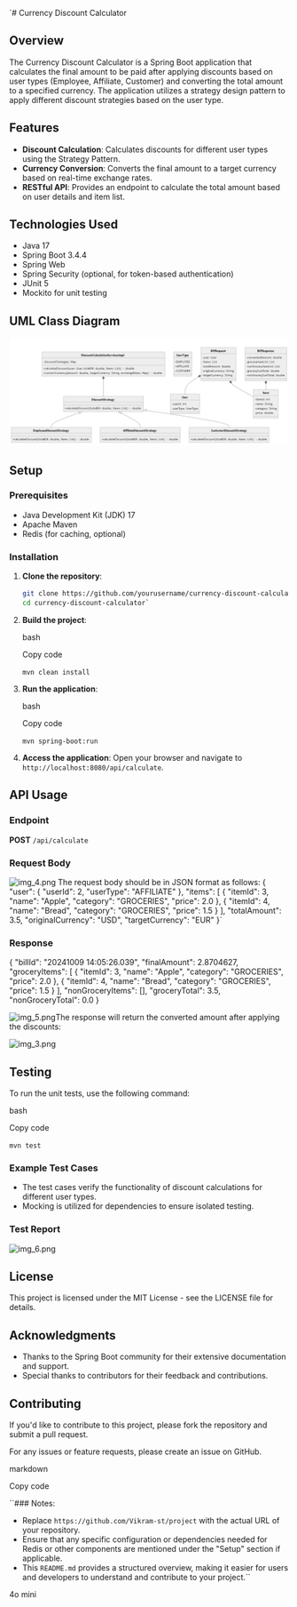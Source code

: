 
`# Currency Discount Calculator

## Overview

The Currency Discount Calculator is a Spring Boot application that calculates the final amount to be paid after applying discounts based on user types (Employee, Affiliate, Customer) and converting the total amount to a specified currency. The application utilizes a strategy design pattern to apply different discount strategies based on the user type.

## Features

- **Discount Calculation**: Calculates discounts for different user types using the Strategy Pattern.
- **Currency Conversion**: Converts the final amount to a target currency based on real-time exchange rates.
- **RESTful API**: Provides an endpoint to calculate the total amount based on user details and item list.

## Technologies Used

- Java 17
- Spring Boot 3.4.4
- Spring Web
- Spring Security (optional, for token-based authentication)
- JUnit 5
- Mockito for unit testing

## UML Class Diagram
![img_2.png](img_2.png)

## Setup

### Prerequisites

- Java Development Kit (JDK) 17
- Apache Maven
- Redis (for caching, optional)

### Installation

1. **Clone the repository**:
   ```bash
   git clone https://github.com/yourusername/currency-discount-calculator.git
   cd currency-discount-calculator` 

2.  **Build the project**:

    bash

    Copy code

    `mvn clean install`

3.  **Run the application**:

    bash

    Copy code

    `mvn spring-boot:run`

4.  **Access the application**: Open your browser and navigate to `http://localhost:8080/api/calculate`.


## API Usage

### Endpoint

**POST** `/api/calculate`

### Request Body
![img_4.png](img_4.png)
The request body should be in JSON format as follows:
{
"user": {
"userId": 2,
"userType": "AFFILIATE"
},
"items": [
{
"itemId": 3,
"name": "Apple",
"category": "GROCERIES",
"price": 2.0
},
{
"itemId": 4,
"name": "Bread",
"category": "GROCERIES",
"price": 1.5
}
],
"totalAmount": 3.5,
"originalCurrency": "USD",
"targetCurrency": "EUR"
}`

### Response

{
"billId": "20241009 14:05:26.039",
"finalAmount": 2.8704627,
"groceryItems": [
{
"itemId": 3,
"name": "Apple",
"category": "GROCERIES",
"price": 2.0
},
{
"itemId": 4,
"name": "Bread",
"category": "GROCERIES",
"price": 1.5
}
],
"nonGroceryItems": [],
"groceryTotal": 3.5,
"nonGroceryTotal": 0.0
}

![img_5.png](img_5.png)The response will return the converted amount after applying the discounts:

![img_3.png](img_3.png)


## Testing

To run the unit tests, use the following command:

bash

Copy code

`mvn test`

### Example Test Cases

-   The test cases verify the functionality of discount calculations for different user types.
-   Mocking is utilized for dependencies to ensure isolated testing.

### Test Report
![img_6.png](img_6.png)


## License

This project is licensed under the MIT License - see the LICENSE file for details.

## Acknowledgments

-   Thanks to the Spring Boot community for their extensive documentation and support.
-   Special thanks to contributors for their feedback and contributions.

## Contributing

If you'd like to contribute to this project, please fork the repository and submit a pull request.

For any issues or feature requests, please create an issue on GitHub.

markdown

Copy code

``### Notes:

- Replace `https://github.com/Vikram-st/project` with the actual URL of your repository.
- Ensure that any specific configuration or dependencies needed for Redis or other components are mentioned under the "Setup" section if applicable.
- This `README.md` provides a structured overview, making it easier for users and developers to understand and contribute to your project.``

4o mini